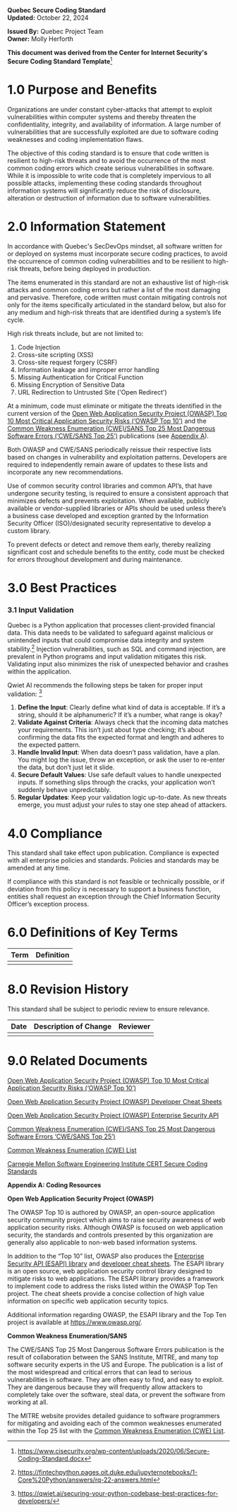 **Quebec Secure Coding Standard**  
**Updated:** October 22, 2024  

**Issued By:** Quebec Project Team  
**Owner:** Molly Herforth  

**This document was derived from the Center for Internet Security's Secure Coding Standard Template**[^1]
[^1]:https://www.cisecurity.org/wp-content/uploads/2020/06/Secure-Coding-Standard.docx


# 1.0 Purpose and Benefits

Organizations are under constant cyber-attacks that attempt to exploit vulnerabilities within computer systems and thereby threaten the confidentiality, integrity, and availability of information. A large number of vulnerabilities that are successfully exploited are due to software coding weaknesses and coding implementation flaws.

The objective of this coding standard is to ensure that code written is resilient to high-risk threats and to avoid the occurrence of the most common coding errors which create serious vulnerabilities in software. While it is impossible to write code that is completely impervious to all possible attacks, implementing these coding standards throughout information systems will significantly reduce the risk of disclosure, alteration or destruction of information due to software vulnerabilities.

# 2.0 Information Statement

In accordance with Quebec's SecDevOps mindset, all software written for or deployed on systems must incorporate secure coding practices, to avoid the occurrence of common coding vulnerabilities and to be resilient to high-risk threats, before being deployed in production.

The items enumerated in this standard are not an exhaustive list of high-risk attacks and common coding errors but rather a list of the most damaging and pervasive. Therefore, code written must contain mitigating controls not only for the items specifically articulated in the standard below, but also for any medium and high-risk threats that are identified during a system’s life cycle.

High risk threats include, but are not limited to:

1. Code Injection
2. Cross-site scripting (XSS)
3. Cross-site request forgery (CSRF)
4. Information leakage and improper error handling
5. Missing Authentication for Critical Function
6. Missing Encryption of Sensitive Data
7. URL Redirection to Untrusted Site ('Open Redirect')

At a minimum, code must eliminate or mitigate the threats identified in the current version of the [Open Web Application Security Project (OWASP) Top 10 Most Critical Application Security Risks (‘OWASP Top 10’)](https://www.owasp.org/index.php/Category:OWASP_Top_Ten_Project) and the [Common Weakness Enumeration (CWE)/SANS Top 25 Most Dangerous Software Errors (‘CWE/SANS Top 25’)](http://cwe.mitre.org/top25/) publications (see [Appendix A](#AppendixA)).

Both OWASP and CWE/SANS periodically reissue their respective lists based on changes in vulnerability and exploitation patterns. Developers are required to independently remain aware of updates to these lists and incorporate any new recommendations.

Use of common security control libraries and common API’s, that have undergone security testing, is required to ensure a consistent approach that minimizes defects and prevents exploitation. When available, publicly available or vendor-supplied libraries or APIs should be used unless there’s a business case developed and exception granted by the Information Security Officer (ISO)/designated security representative to develop a custom library.

To prevent defects or detect and remove them early, thereby realizing significant cost and schedule benefits to the entity, code must be checked for errors throughout development and during maintenance.

# 3.0 Best Practices

### 3.1 Input Validation

Quebec is a Python application that processes client-provided financial data. This data needs to be validated to safeguard against malicious or unintended inputs that could compromise data integrity and system stability.[^2] Injection vulnerabilities, such as SQL and command injection, are prevalent in Python programs and input validation mitigates this risk. Validating input also minimizes the risk of unexpected behavior and crashes within the application. 

Qwiet AI recommends the following steps be taken for proper input validation: [^3]

1. **Define the Input**: Clearly define what kind of data is acceptable. If it’s a string, should it be alphanumeric? If it’s a number, what range is okay?
2. **Validate Against Criteria**: Always check that the incoming data matches your requirements. This isn’t just about type checking; it’s about confirming the data fits the expected format and length and adheres to the expected pattern.
3. **Handle Invalid Input**: When data doesn’t pass validation, have a plan. You might log the issue, throw an exception, or ask the user to re-enter the data, but don’t just let it slide.
4. **Secure Default Values**: Use safe default values to handle unexpected inputs. If something slips through the cracks, your application won’t suddenly behave unpredictably.
5. **Regular Updates**: Keep your validation logic up-to-date. As new threats emerge, you must adjust your rules to stay one step ahead of attackers.
    

[^2]: https://fintechpython.pages.oit.duke.edu/jupyternotebooks/1-Core%20Python/answers/rq-22-answers.html
[^3]: https://qwiet.ai/securing-your-python-codebase-best-practices-for-developers/


# 4.0 Compliance

This standard shall take effect upon publication. Compliance is expected with all enterprise policies and standards. Policies and standards may be amended at any time.

If compliance with this standard is not feasible or technically possible, or if deviation from this policy is necessary to support a business function, entities shall request an exception through the Chief Information Security Officer’s exception process.

# 6.0 Definitions of Key Terms

| **Term** | Definition |
| --- | --- |
|     |     |

# 8.0 Revision History

This standard shall be subject to periodic review to ensure relevance.

| **Date** | **Description of Change** | **Reviewer** |
| --- | --- | --- |
|     |     |     |

# 9.0 Related Documents

[Open Web Application Security Project (OWASP) Top 10 Most Critical Application Security Risks (‘OWASP Top 10’)](https://www.owasp.org/index.php/Category:OWASP_Top_Ten_Project)

[Open Web Application Security Project (OWASP) Developer Cheat Sheets](https://www.owasp.org/index.php/Cheat_Sheets)

[Open Web Application Security Project (OWASP) Enterprise Security API](https://www.owasp.org/index.php/Category:OWASP_Enterprise_Security_API#tab=Home)

[Common Weakness Enumeration (CWE)/SANS Top 25 Most Dangerous Software Errors ‘CWE/SANS Top 25’)](http://cwe.mitre.org/top25/)

[Common Weakness Enumeration (CWE) List](http://cwe.mitre.org/data/index.html)

[Carnegie Mellon Software Engineering Institute CERT Secure Coding Standards](http://www.cert.org/secure-coding/research/secure-coding-standards.cfm?"%20\t%20"_blank)

**Appendix A: Coding Resources**

**Open Web Application Security Project (OWASP)**

The OWASP Top 10 is authored by OWASP, an open-source application security community project which aims to raise security awareness of web application security risks. Although OWASP is focused on web application security, the standards and controls presented by this organization are generally also applicable to non-web based information systems.

In addition to the “Top 10” list, OWASP also produces the [Enterprise Security API (ESAPI) library](https://www.owasp.org/index.php/Category:OWASP_Enterprise_Security_API#tab=Home) and [developer cheat sheets](https://www.owasp.org/index.php/Cheat_Sheets). The ESAPI library is an open source, web application security control library designed to mitigate risks to web applications. The ESAPI library provides a framework to implement code to address the risks listed within the OWASP Top Ten project. The cheat sheets provide a concise collection of high value information on specific web application security topics.

Additional information regarding OWASP, the ESAPI library and the Top Ten project is available at <https://www.owasp.org/>.

**Common Weakness Enumeration/SANS**

The CWE/SANS Top 25 Most Dangerous Software Errors publication is the result of collaboration between the SANS Institute, MITRE, and many top software security experts in the US and Europe. The publication is a list of the most widespread and critical errors that can lead to serious vulnerabilities in software. They are often easy to find, and easy to exploit. They are dangerous because they will frequently allow attackers to completely take over the software, steal data, or prevent the software from working at all.

The MITRE website provides detailed guidance to software programmers for mitigating and avoiding each of the common weaknesses enumerated within the Top 25 list with the [Common Weakness Enumeration (CWE) List](http://cwe.mitre.org/data/index.html).